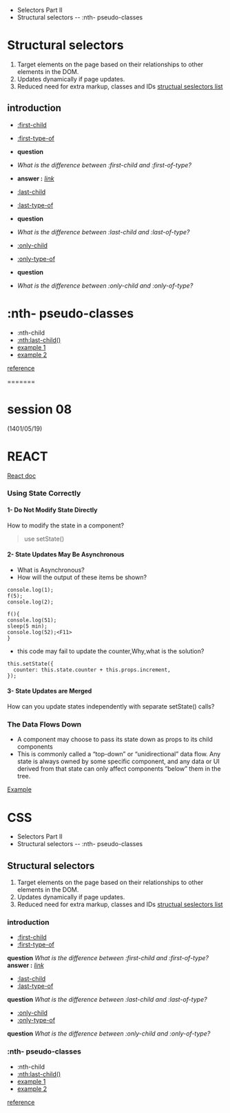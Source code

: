 
- Selectors Part II
- Structural selectors
-- :nth- pseudo-classes

# Structural selectors
  1. Target elements on the page based on their relationships to other elements in the DOM.
  2. Updates dynamically if page updates.
  3. Reduced need for extra markup, classes and IDs
 [structual seslectors list](https://www.sitepoint.com/getting-to-know-css3-selectors-structural-pseudo-classes/)
## introduction
 - [:first-child](https://developer.mozilla.org/en-US/docs/Web/CSS/:first-child)
 - [:first-type-of](https://www.sitepoint.com/getting-to-know-css3-selectors-structural-pseudo-classes/)

 - **question**
 - *What is the difference between :first-child and :first-of-type?*
 - **answer :** *[link](https://stackoverflow.com/questions/24657555/what-is-the-difference-between-first-child-and-first-of-type)*

 - [:last-child](https://developer.mozilla.org/en-US/docs/Web/CSS/:last-child)
 - [:last-type-of](https://developer.mozilla.org/en-US/docs/Web/CSS/:last-of-type)
 
 - **question**
 - *What is the difference between :last-child and :last-of-type?*

 - [:only-child](https://developer.mozilla.org/en-US/docs/Web/CSS/:only-child)
 - [:only-type-of](https://developer.mozilla.org/en-US/docs/Web/CSS/:only-of-type)

 - **question**
 - *What is the difference between :only-child and :only-of-type?*
 
# :nth- pseudo-classes
- :nth-child
- [:nth:last-child()](https://developer.mozilla.org/en-US/docs/Web/CSS/:nth-last-child) 
- [example 1](https://estelle.github.io/CSS/selectors/index2.html#slide8)
- [example 2](https://estelle.github.io/CSS/selectors/index2.html#slide8)
  
 [reference](https://estelle.github.io/CSS/selectors/index2.html#slide1)

=======
# session 08
(1401/05/19)

# REACT
[React doc](https://reactjs.org/docs/state-and-lifecycle.html)

### Using State Correctly 

#### 1- Do Not Modify State Directly 

How to modify the state in a component?
> use setState()

#### 2- State Updates May Be Asynchronous 

- What is Asynchronous?
- How will the output of these items be shown?
```
console.log(1);
f(5);
console.log(2);

f(){
console.log(51);
sleep(5 min);
console.log(52);<F11>
}

```
- this code may fail to update the counter,Why,what is the solution?
```
this.setState({
  counter: this.state.counter + this.props.increment,
});
```
#### 3- State Updates are Merged 

How can you update states independently with separate setState() calls?

### The Data Flows Down 

- A component may choose to pass its state down as props to its child components
- This is commonly called a “top-down” or “unidirectional” data flow. Any state is always owned by some specific component, and any data or UI derived from that state can only affect components “below” them in the tree.

[Example](https://codepen.io/gaearon/pen/vXdGmd?editors=0010)



# CSS

- Selectors Part II
- Structural selectors
-- :nth- pseudo-classes

## Structural selectors
  1. Target elements on the page based on their relationships to other elements in the DOM.
  2. Updates dynamically if page updates.
  3. Reduced need for extra markup, classes and IDs
 [structual seslectors list](https://www.sitepoint.com/getting-to-know-css3-selectors-structural-pseudo-classes/)

### introduction
 - [:first-child](https://developer.mozilla.org/en-US/docs/Web/CSS/:first-child)
 - [:first-type-of](https://www.sitepoint.com/getting-to-know-css3-selectors-structural-pseudo-classes/)

  **question**
  *What is the difference between :first-child and :first-of-type?*
  **answer :** *[link](https://stackoverflow.com/questions/24657555/what-is-the-difference-between-first-child-and-first-of-type)*

 - [:last-child](https://developer.mozilla.org/en-US/docs/Web/CSS/:last-child)
 - [:last-type-of](https://developer.mozilla.org/en-US/docs/Web/CSS/:last-of-type)
 
  **question**
  *What is the difference between :last-child and :last-of-type?*

 - [:only-child](https://developer.mozilla.org/en-US/docs/Web/CSS/:only-child)
 - [:only-type-of](https://developer.mozilla.org/en-US/docs/Web/CSS/:only-of-type)

  **question**
  *What is the difference between :only-child and :only-of-type?*
 
### :nth- pseudo-classes
- :nth-child
- [:nth:last-child()](https://developer.mozilla.org/en-US/docs/Web/CSS/:nth-last-child) 
- [example 1](https://estelle.github.io/CSS/selectors/index2.html#slide8)
- [example 2](https://estelle.github.io/CSS/selectors/index2.html#slide8)
  
 [reference](https://estelle.github.io/CSS/selectors/index2.html#slide1)


